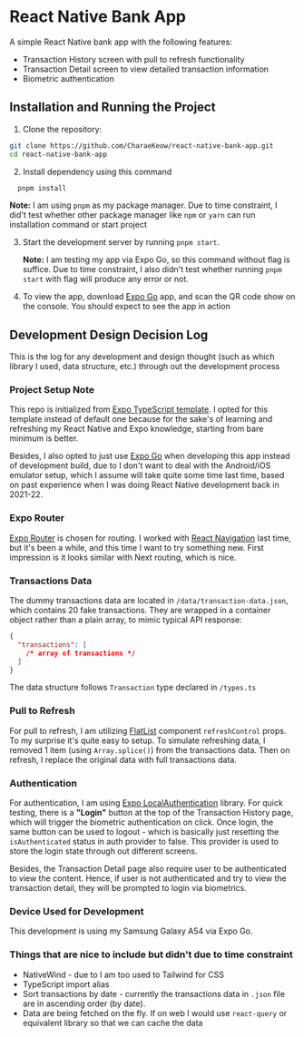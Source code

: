 # React Native Bank App

A simple React Native bank app with the following features:

- Transaction History screen with pull to refresh functionality
- Transaction Detail screen to view detailed transaction information
- Biometric authentication

## Installation and Running the Project

1. Clone the repository:

```bash
git clone https://github.com/CharaeKeow/react-native-bank-app.git
cd react-native-bank-app
```

2. Install dependency using this command

```bash
  pnpm install
```

**Note:** I am using `pnpm` as my package manager. Due to time constraint, I did't test whether other package manager like `npm` or `yarn` can run installation command or start project

3. Start the development server by running `pnpm start`.

   **Note:** I am testing my app via Expo Go, so this command without flag is suffice. Due to time constraint, I also didn't test whether running `pnpm start` with flag will produce any error or not.

4. To view the app, download [Expo Go](https://expo.dev/go) app, and scan the QR code show on the console. You should expect to see the app in action

## Development Design Decision Log

This is the log for any development and design thought (such as which library I used, data structure, etc.) through out the development process

### Project Setup Note

This repo is initialized from [Expo TypeScript template](https://docs.expo.dev/more/create-expo/#--template). I opted for this template instead of default one because for the sake's of learning and refreshing my React Native and Expo knowledge, starting from bare minimum is better.

Besides, I also opted to just use [Expo Go](https://expo.dev/go) when developing this app instead of development build, due to I don't want to deal with the Android/iOS emulator setup, which I assume will take quite some time last time, based on past experience when I was doing React Native development back in 2021-22.

### Expo Router

[Expo Router](https://docs.expo.dev/router/introduction/) is chosen for routing. I worked with [React Navigation](https://reactnavigation.org/) last time, but it's been a while, and this time I want to try something new. First impression is it looks similar with Next routing, which is nice.

### Transactions Data

The dummy transactions data are located in `/data/transaction-data.json`, which contains 20 fake transactions. They are wrapped in a container object rather than a plain array, to mimic typical API response:

```json
{
  "transactions": [
    /* array of transactions */
  ]
}
```

The data structure follows `Transaction` type declared in `/types.ts`

### Pull to Refresh

For pull to refresh, I am utilizing [FlatList](https://reactnative.dev/docs/flatlist) component `refreshControl` props. To my surprise it's quite easy to setup. To simulate refreshing data, I removed 1 item (using `Array.splice()`) from the transactions data. Then on refresh, I replace the original data with full transactions data.

### Authentication

For authentication, I am using [Expo LocalAuthentication](https://docs.expo.dev/versions/latest/sdk/local-authentication/) library. For quick testing, there is a **"Login"** button at the top of the Transaction History page, which will trigger the biometric authentication on click. Once login, the same button can be used to logout - which is basically just resetting the `isAuthenticated` status in auth provider to false. This provider is used to store the login state through out different screens.

Besides, the Transaction Detail page also require user to be authenticated to view the content. Hence, if user is not authenticated and try to view the transaction detail, they will be prompted to login via biometrics.

### Device Used for Development

This development is using my Samsung Galaxy A54 via Expo Go.

### Things that are nice to include but didn't due to time constraint

- NativeWind - due to I am too used to Tailwind for CSS
- TypeScript import alias
- Sort transactions by date - currently the transactions data in `.json` file are in ascending order (by date).
- Data are being fetched on the fly. If on web I would use `react-query` or equivalent library so that we can cache the data
